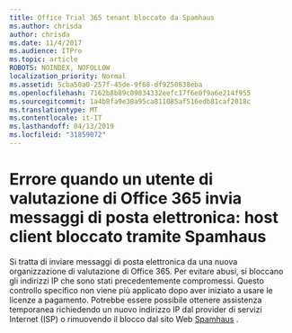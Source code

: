 ```yaml
---
title: Office Trial 365 tenant bloccato da Spamhaus
ms.author: chrisda
author: chrisda
ms.date: 11/4/2017
ms.audience: ITPro
ms.topic: article
ROBOTS: NOINDEX, NOFOLLOW
localization_priority: Normal
ms.assetid: 5cba50a0-257f-45de-9f68-df9250838eba
ms.openlocfilehash: 7162b8b89c09834332eefc17f6e0f9a6e214f955
ms.sourcegitcommit: 1a4b8fa9e38a95ca811085af516edb81caf2018c
ms.translationtype: MT
ms.contentlocale: it-IT
ms.lasthandoff: 04/13/2019
ms.locfileid: "31859072"
---
```

# <a name="error-when-an-office-365-trial-user-sends-email-client-host-blocked-using-spamhaus"></a>Errore quando un utente di valutazione di Office 365 invia messaggi di posta elettronica: host client bloccato tramite Spamhaus

Si tratta di inviare messaggi di posta elettronica da una nuova organizzazione di valutazione di Office 365. Per evitare abusi, si bloccano gli indirizzi IP che sono stati precedentemente compromessi. Questo controllo specifico non viene più applicato dopo aver iniziato a usare le licenze a pagamento. Potrebbe essere possibile ottenere assistenza temporanea richiedendo un nuovo indirizzo IP dal provider di servizi Internet (ISP) o rimuovendo il blocco dal sito Web [Spamhaus](https://go.microsoft.com/fwlink/p/?linkid=123245) .
